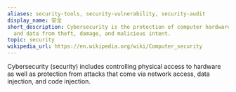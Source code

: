 ```yaml
---
aliases: security-tools, security-vulnerability, security-audit
display_name: 安全
short_description: Cybersecurity is the protection of computer hardware, software,
  and data from theft, damage, and malicious intent.
topic: security
wikipedia_url: https://en.wikipedia.org/wiki/Computer_security
---
```

Cybersecurity (security) includes controlling physical access to hardware as well as protection from attacks that come via network access, data injection, and code injection.
